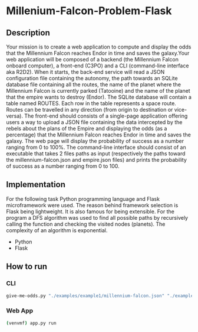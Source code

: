 # Millenium-Falcon-Problem-Flask

## Description
Your mission is to create a web application to compute and display the odds that the Millennium Falcon reaches Endor in time and saves the galaxy.Your web application will be composed of a backend (the Millennium Falcon onboard computer), a front-end (C3PO) and a CLI (command-line interface aka R2D2). When it starts, the back-end service will read a JSON configuration file containing the autonomy, the path towards an SQLite database file containing all the routes, the name of the planet where the Millennium Falcon is currently parked (Tatooine) and the name of the planet that the empire wants to destroy (Endor). The SQLite database will contain a table named ROUTES. Each row in the table represents a space route. Routes can be travelled in any direction (from origin to destination or vice-versa). The front-end should consists of a single-page application offering users a way to upload a JSON file containing the data intercepted by the rebels about the plans of the Empire and displaying the odds (as a percentage) that the Millennium Falcon reaches Endor in time and saves the galaxy. The web page will display the probability of success as a number ranging from 0 to 100%. The command-line interface should consist of an executable that takes 2 files paths as input (respectively the paths toward the millennium-falcon.json and empire.json files) and prints the probability of success as a number ranging from 0 to 100.

## Implementation

For the following task Python programming language and Flask microframework were used. The reason behind framework selection is Flask being lightweight. It is also famous for being extensible. For the program a DFS algorithm was used to find all possible paths by recursively calling the function and checking the visited nodes (planets). The complexity of an algorithm is exponential.

* Python
* Flask

## How to run

### CLI
```bash
give-me-odds.py "./examples/example1/millennium-falcon.json" "./examples/example1/empire.json"
```

### Web App
```bash
(venvmf) app.py run
```

